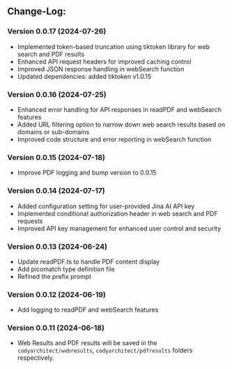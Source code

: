 ## Change-Log:

### Version 0.0.17 (2024-07-26)

- Implemented token-based truncation using tiktoken library for web search and PDF results
- Enhanced API request headers for improved caching control
- Improved JSON response handling in webSearch function
- Updated dependencies: added tiktoken v1.0.15

### Version 0.0.16 (2024-07-25)

- Enhanced error handling for API responses in readPDF and webSearch features
- Added URL filtering option to narrow down web search results based on domains or sub-domains
- Improved code structure and error reporting in webSearch function

### Version 0.0.15 (2024-07-18)

- Improve PDF logging and bump version to 0.0.15

### Version 0.0.14 (2024-07-17)

- Added configuration setting for user-provided Jina AI API key
- Implemented conditional authorization header in web search and PDF requests
- Improved API key management for enhanced user control and security

### Version 0.0.13 (2024-06-24)

- Update readPDF.ts to handle PDF content display
- Add picomatch type definition file
- Refined the prefix prompt


### Version 0.0.12 (2024-06-19)

- Add logging to readPDF and webSearch features

### Version 0.0.11 (2024-06-18)

- Web Results and PDF results will be saved in the `codyarchitect/webresults`, `codyarchitect/pdfresults` folders respectively.
